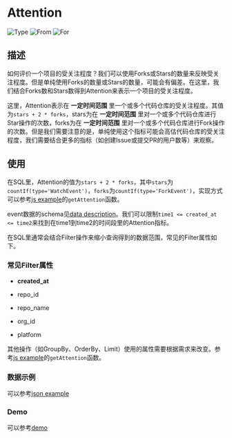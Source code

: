 # Attention

![Type](https://img.shields.io/badge/类型-指标-blue) ![From](https://img.shields.io/badge/来自-X--lab-blue) ![For](https://img.shields.io/badge/用于-项目/开发者-blue)

## 描述

如何评价一个项目的受关注程度？我们可以使用Forks或Stars的数量来反映受关注程度。但是单纯使用Forks的数量或Stars的数量，可能会有偏差。在这里，我们结合Forks数和Stars数得到Attention来表示一个项目的受关注程度。

这里，Attention表示在 **一定时间范围** 里一个或多个代码仓库的受关注程度。其值为`stars + 2 * forks`，stars为在 **一定时间范围** 里对一个或多个代码仓库进行Star操作的次数，forks为在 **一定时间范围** 里对一个或多个代码仓库进行Fork操作的次数。但是我们需要注意的是，单纯使用这个指标可能会高估代码仓库的受关注程度，我们需要结合更多的指标（如创建Issue或提交PR的用户数等）来观察。

## 使用

在SQL里，Attention的值为`stars + 2 * forks`，其中`stars`为`countIf(type='WatchEvent')`，`forks`为`countIf(type='ForkEvent')`，实现方式可以参考[js example](https://github.com/X-lab2017/open-digger/blob/master/src/metrics/indices.ts)的`getAttention`函数。

event数据的schema见[data description](https://github.com/X-lab2017/open-digger/blob/master/docs/assets/data_description.csv)。我们可以限制`time1 <= created_at <= time2`来找到在time1到time2的时间段里的Attention指标。

在SQL里通常会结合Filter操作来缩小查询得到的数据范围，常见的Filter属性如下。

### 常见Filter属性

 - **created_at**

 - repo_id

 - repo_name

 - org_id

 - platform

其他操作（如GroupBy、OrderBy、Limit）使用的属性需要根据需求来改变。参考[js example](https://github.com/X-lab2017/open-digger/blob/master/src/metrics/indices.ts)的`getAttention`函数。

### 数据示例

可以参考[json example](https://oss.x-lab.info/open_digger/github/X-lab2017/open-digger/attention.json)

### Demo

可以参考[demo](https://codepen.io/frank-zsy/pen/MWBdpNg?type=attention)